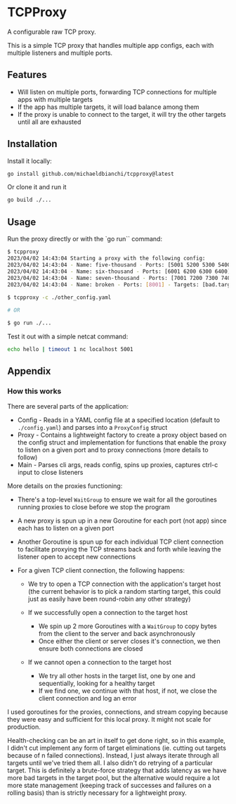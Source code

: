 # TCPProxy

A configurable raw TCP proxy.

This is a simple TCP proxy that handles multiple app configs, each with multiple listeners and multiple ports.

## Features
* Will listen on multiple ports, forwarding TCP connections for multiple apps with multiple targets
* If the app has multiple targets, it will load balance among them
* If the proxy is unable to connect to the target, it will try the other targets until all are exhausted

## Installation

Install it locally:

``` sh
go install github.com/michaeldbianchi/tcpproxy@latest
```

Or clone it and run it

``` sh
go build ./...
```

## Usage

Run the proxy directly or with the `go run`` command:

``` sh
$ tcpproxy
2023/04/02 14:43:04 Starting a proxy with the following config:
2023/04/02 14:43:04 - Name: five-thousand - Ports: [5001 5200 5300 5400] - Targets: [tcp-echo.fly.dev:5001 tcp-echo.fly.dev:5002]
2023/04/02 14:43:04 - Name: six-thousand - Ports: [6001 6200 6300 6400] - Targets: [tcp-echo.fly.dev:6001 tcp-echo.fly.dev:6002 bad.target.for.testing:6003]
2023/04/02 14:43:04 - Name: seven-thousand - Ports: [7001 7200 7300 7400] - Targets: [tcp-echo.fly.dev:7001 tcp-echo.fly.dev:7002]
2023/04/02 14:43:04 - Name: broken - Ports: [8001] - Targets: [bad.target.for.testing:6003 bad.target.for.testing:6003 bad.target.for.testing:6003 bad.target.for.testing:6003]
 
$ tcpproxy -c ./other_config.yaml

# OR

$ go run ./...
```


Test it out with a simple netcat command:

``` sh
echo hello | timeout 1 nc localhost 5001
```


## Appendix

### How this works

There are several parts of the application:

- Config - Reads in a YAML config file at a specified location (default to `./config.yaml`) and parses into a `ProxyConfig` struct
- Proxy - Contains a lightweight factory to create a proxy object based on the config struct and implementation for functions that enable the proxy to listen on a given port and to proxy connections (more details to follow)
- Main - Parses cli args, reads config, spins up proxies, captures ctrl-c input to close listeners

More details on the proxies functioning:

- There's a top-level `WaitGroup` to ensure we wait for all the goroutines running proxies to close before we stop the program

- A new proxy is spun up in a new Goroutine for each port (not app) since each has to listen on a given port

- Another Goroutine is spun up for each individual TCP client connection to facilitate proxying the TCP streams back and forth while leaving the listener open to accept new connections

- For a given TCP client connection, the following happens:

  - We try to open a TCP connection with the application's target host (the current behavior is to pick a random starting target, this could just as easily have been round-robin any other strategy)

  - If we successfully open a connection to the target host

    - We spin up 2 more Goroutines with a `WaitGroup` to copy bytes from the client to the server and back asynchronously
    - Once either the client or server closes it's connection, we then ensure both connections are closed
  - If we cannot open a connection to the target host
    - We try all other hosts in the target list, one by one and sequentially, looking for a healthy target
    - If we find one, we continue with that host, if not, we close the client connection and log an error


I used goroutines for the proxies, connections, and stream copying because they were easy and sufficient for this local proxy. It might not scale for production.

Health-checking can be an art in itself to get done right, so in this example, I didn't cut implement any form of target eliminations (ie. cutting out targets because of n failed connections). Instead, I just always iterate through all targets until we've tried them all. I also didn't do retrying of a particular target. This is definitely a brute-force strategy that adds latency as we have more bad targets in the target pool, but the alternative would require a lot more state management (keeping track of successes and failures on a rolling basis) than is strictly necessary for a lightweight proxy.
